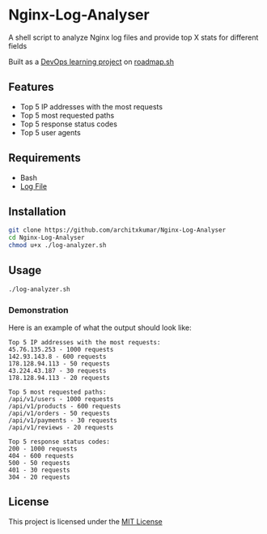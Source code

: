 # Nginx-Log-Analyser

A shell script to analyze Nginx log files and provide top X stats for different fields

Built as a [DevOps learning project](https://roadmap.sh/projects/nginx-log-analyser) on [roadmap.sh](https://roadmap.sh)

## Features

- Top 5 IP addresses with the most requests
- Top 5 most requested paths
- Top 5 response status codes
- Top 5 user agents

## Requirements

- Bash
- [Log File](./nginx-access.log)

## Installation
```bash
git clone https://github.com/architxkumar/Nginx-Log-Analyser
cd Nginx-Log-Analyser
chmod u+x ./log-analyzer.sh
 ```

## Usage
```bash
./log-analyzer.sh
```
### Demonstration
Here is an example of what the output should look like:
```text
Top 5 IP addresses with the most requests:
45.76.135.253 - 1000 requests
142.93.143.8 - 600 requests
178.128.94.113 - 50 requests
43.224.43.187 - 30 requests
178.128.94.113 - 20 requests

Top 5 most requested paths:
/api/v1/users - 1000 requests
/api/v1/products - 600 requests
/api/v1/orders - 50 requests
/api/v1/payments - 30 requests
/api/v1/reviews - 20 requests

Top 5 response status codes:
200 - 1000 requests
404 - 600 requests
500 - 50 requests
401 - 30 requests
304 - 20 requests
```

## License
This project is licensed under the [MIT License](./LICENSE)